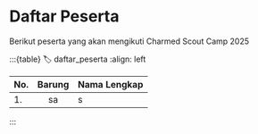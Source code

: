 # Daftar Peserta
Berikut peserta yang akan mengikuti Charmed Scout Camp 2025

:::{table}
:label: daftar_peserta
:align: left

| No. | Barung | Nama Lengkap |
| :-- | :---: | :------- |
| 1. | sa | s

:::
